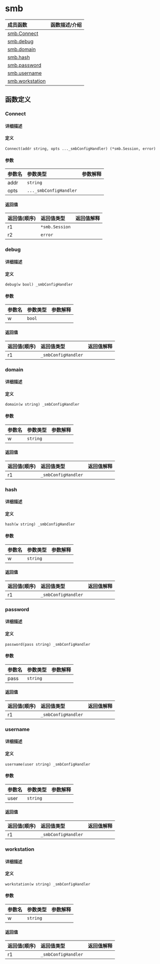 # smb

|成员函数|函数描述/介绍|
|:------|:--------|
| [smb.Connect](#connect) ||
| [smb.debug](#debug) ||
| [smb.domain](#domain) ||
| [smb.hash](#hash) ||
| [smb.password](#password) ||
| [smb.username](#username) ||
| [smb.workstation](#workstation) ||


## 函数定义
### Connect

#### 详细描述


#### 定义

`Connect(addr string, opts ..._smbConfigHandler) (*smb.Session, error)`

#### 参数
|参数名|参数类型|参数解释|
|:-----------|:---------- |:-----------|
| addr | `string` |   |
| opts | `..._smbConfigHandler` |   |

#### 返回值
|返回值(顺序)|返回值类型|返回值解释|
|:-----------|:---------- |:-----------|
| r1 | `*smb.Session` |   |
| r2 | `error` |   |


### debug

#### 详细描述


#### 定义

`debug(w bool) _smbConfigHandler`

#### 参数
|参数名|参数类型|参数解释|
|:-----------|:---------- |:-----------|
| w | `bool` |   |

#### 返回值
|返回值(顺序)|返回值类型|返回值解释|
|:-----------|:---------- |:-----------|
| r1 | `_smbConfigHandler` |   |


### domain

#### 详细描述


#### 定义

`domain(w string) _smbConfigHandler`

#### 参数
|参数名|参数类型|参数解释|
|:-----------|:---------- |:-----------|
| w | `string` |   |

#### 返回值
|返回值(顺序)|返回值类型|返回值解释|
|:-----------|:---------- |:-----------|
| r1 | `_smbConfigHandler` |   |


### hash

#### 详细描述


#### 定义

`hash(w string) _smbConfigHandler`

#### 参数
|参数名|参数类型|参数解释|
|:-----------|:---------- |:-----------|
| w | `string` |   |

#### 返回值
|返回值(顺序)|返回值类型|返回值解释|
|:-----------|:---------- |:-----------|
| r1 | `_smbConfigHandler` |   |


### password

#### 详细描述


#### 定义

`password(pass string) _smbConfigHandler`

#### 参数
|参数名|参数类型|参数解释|
|:-----------|:---------- |:-----------|
| pass | `string` |   |

#### 返回值
|返回值(顺序)|返回值类型|返回值解释|
|:-----------|:---------- |:-----------|
| r1 | `_smbConfigHandler` |   |


### username

#### 详细描述


#### 定义

`username(user string) _smbConfigHandler`

#### 参数
|参数名|参数类型|参数解释|
|:-----------|:---------- |:-----------|
| user | `string` |   |

#### 返回值
|返回值(顺序)|返回值类型|返回值解释|
|:-----------|:---------- |:-----------|
| r1 | `_smbConfigHandler` |   |


### workstation

#### 详细描述


#### 定义

`workstation(w string) _smbConfigHandler`

#### 参数
|参数名|参数类型|参数解释|
|:-----------|:---------- |:-----------|
| w | `string` |   |

#### 返回值
|返回值(顺序)|返回值类型|返回值解释|
|:-----------|:---------- |:-----------|
| r1 | `_smbConfigHandler` |   |


